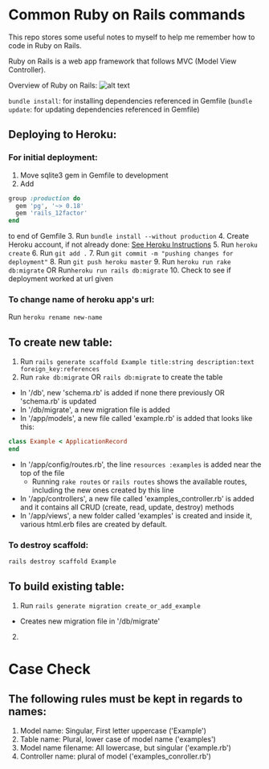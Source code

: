 # Common Ruby on Rails commands

This repo stores some useful notes to myself to help me remember how to code in Ruby on Rails. 

Ruby on Rails is a web app framework that follows MVC (Model View Controller).

Overview of Ruby on Rails:
![alt text](https://i.stack.imgur.com/Sf2OQ.png "Visual Overview of Ruby on Rails")

`bundle install`: for installing dependencies referenced in Gemfile
(`bundle update`: for updating dependencies referenced in Gemfile)

## Deploying to Heroku:
### For initial deployment:
1. Move sqlite3 gem in Gemfile to development
2. Add 
```ruby
group :production do
  gem 'pg', '~> 0.18'
  gem 'rails_12factor'
end
```
   to end of Gemfile
3. Run `bundle install --without production`
4. Create Heroku account, if not already done: [See Heroku Instructions](https://devcenter.heroku.com/articles/getting-started-with-ruby#introduction)
5. Run `heroku create`
6. Run `git add .`
7. Run `git commit -m "pushing changes for deployment"`
8. Run `git push heroku master`
9. Run `heroku run rake db:migrate`
   OR
   Run`heroku run rails db:migrate`
10. Check to see if deployment worked at url given

### To change name of heroku app's url:
Run `heroku rename new-name`

## To create new table:
1. Run `rails generate scaffold Example title:string description:text foreign_key:references`
2. Run `rake db:migrate` OR `rails db:migrate` to create the table 
 - In '/db', new 'schema.rb' is added if none there previously OR 'schema.rb' is updated
 - In '/db/migrate', a new migration file is added
 - In '/app/models', a new file called 'example.rb' is added that looks like this:
 ```ruby
 class Example < ApplicationRecord
 end
 ```
 - In '/app/config/routes.rb', the line `resources :examples` is added near the top of the file
   - Running `rake routes` or `rails routes` shows the available routes, including the new ones created by this line
 - In '/app/controllers', a new file called 'examples_controller.rb' is added and it contains all CRUD (create, read, update, destroy) methods
 - In '/app/views', a new folder called 'examples' is created and inside it, various html.erb files are created by default. 

### To destroy scaffold:
`rails destroy scaffold Example`

## To build existing table:
1. Run `rails generate migration create_or_add_example`
 - Creates new migration file in '/db/migrate'
2. 

# Case Check
## The following rules must be kept in regards to names:
1. Model name: Singular, First letter uppercase ('Example')
2. Table name: Plural, lower case of model name ('examples')
3. Model name filename: All lowercase, but singular ('example.rb')
4. Controller name: plural of model ('examples_conroller.rb')

